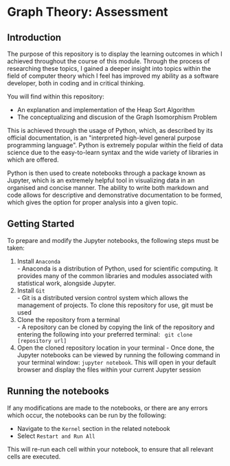 # Graph Theory: Assessment

## Introduction
The purpose of this repository is to display the learning outcomes in which I achieved throughout the course of this module. Through the process of researching these topics, I gained a deeper insight into topics within the field of computer theory which I feel has improved my ability as a software developer, both in coding and in critical thinking.

You will find within this repository:

- An explanation and implementation of the Heap Sort Algorithm
- The conceptualizing and discusion of the Graph Isomorphism Problem

This is achieved through the usage of Python, which, as described by its official documentation, is an "interpreted high-level general purpose programming language". Python is extremely popular within the field of data science due to the easy-to-learn syntax and the wide variety of libraries in which are offered.

Python is then used to create notebooks through a package known as Jupyter, which is an extremely helpful tool in visualizing data in an organised and concise manner. The ability to write both markdown and code allows for descriptive and demonstrative documentation to be formed, which gives the option for proper analysis into a given topic.

## Getting Started
To prepare and modify the Jupyter notebooks, the following steps must be taken:

  1. Install `Anaconda` <br>
    - Anaconda is a distribution of Python, used for scientific computing. It provides many of the common libraries and modules associated with statistical work, alongside Jupyter.
  2. Install `Git` <br>
    - Git is a distributed version control system which allows the management of projects. To clone this repository for use, git must be used
  3. Clone the repository from a terminal <br>
    - A repository can be cloned by copying the link of the repository and entering the following into your preferred terminal: ` git clone [repository url]`
  4. Open the cloned repository location in your terminal
    - Once done, the Jupyter notebooks can be viewed by running the following command in your terminal window: `jupyter notebook`. This will open in your default browser and display the files within your current Jupyter session

## Running the notebooks
If any modifications are made to the notebooks, or there are any errors which occur, the notebooks can be run by the following:

- Navigate to the `Kernel` section in the related notebook
- Select `Restart and Run All`

This will re-run each cell within your notebook, to ensure that all relevant cells are executed.
